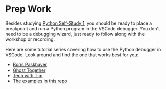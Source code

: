 # Prep Work

Besides studying [Python Self-Study 1](../2__python_self_study_1/), you should be ready to place a breakpoint and run a Python program in the VSCode debugger.  You don't need to be a debugging wizard, just ready to follow along with the workshop or recording.

Here are some tutorial series covering how to use the Python debugger in VSCode. Look around and find the one that works
best for you:

- [Boris Paskhaver](https://www.youtube.com/playlist?list=PLQzZ4krxwT9Yay3kz8ly4wXiYJHzMtsWi)
- [Ghost Together](https://www.youtube.com/watch?v=oCcTiRGPogQ)
- [Tech with Tim](https://www.youtube.com/watch?v=7qZBwhSlfOo)
- [The examples in this repo](https://mit-emerging-talent.github.io/ET6-Programming-With-Python/2_predictive_stepping/python_debugger_in_vscode.mp4)
